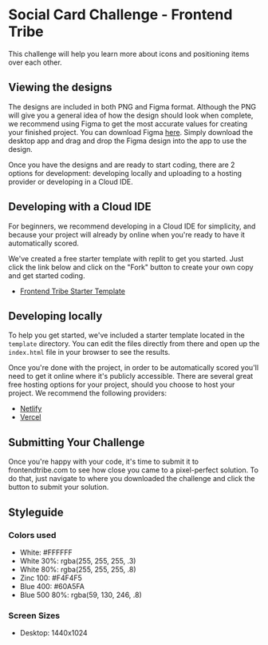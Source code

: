 # Social Card Challenge - Frontend Tribe

This challenge will help you learn more about icons and positioning items over each other.

## Viewing the designs

The designs are included in both PNG and Figma format.  Although the PNG will give you a general idea of how the design should look when complete, we recommend using Figma to get the most accurate values for creating your finished project.  You can download Figma [here](https://www.figma.com/downloads/).  Simply download the desktop app and drag and drop the Figma design into the app to use the design.

Once you have the designs and are ready to start coding, there are 2 options for development: developing locally and uploading to a hosting provider or developing in a Cloud IDE. 

## Developing with a Cloud IDE

For beginners, we recommend developing in a Cloud IDE for simplicity, and because your project will already by online when you're ready to have it automatically scored. 

We've created a free starter template with replit to get you started.  Just click the link below and click on the "Fork" button to create your own copy and get started coding.

- [Frontend Tribe Starter Template](https://replit.com/@joshfrontendtri/Frontend-Tribe-Starter-Template)

## Developing locally

To help you get started, we've included a starter template located in the `template` directory.  You can edit the files directly from there and open up the `index.html` file in your browser to see the results.

Once you're done with the project, in order to be automatically scored you'll need to get it online where it's publicly accessible.  There are several great free hosting options for your project, should you choose to host your project.  We recommend the following providers:

- [Netlify](https://www.netlify.com/)
- [Vercel](https://vercel.com/)

## Submitting Your Challenge

Once you're happy with your code, it's time to submit it to frontendtribe.com to see how close you came to a pixel-perfect solution.  To do that, just navigate to where you downloaded the challenge and click the button to submit your solution. 

## Styleguide

### Colors used 

- White: #FFFFFF
- White 30%: rgba(255, 255, 255, .3)
- White 80%: rgba(255, 255, 255, .8)
- Zinc 100: #F4F4F5
- Blue 400: #60A5FA
- Blue 500 80%: rgba(59, 130, 246, .8)

### Screen Sizes

- Desktop: 1440x1024